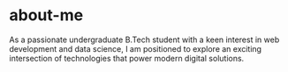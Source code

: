 # about-me
As a passionate undergraduate B.Tech student with a keen interest in web development and data science, I am positioned to explore an exciting intersection of technologies that power modern digital solutions. 
